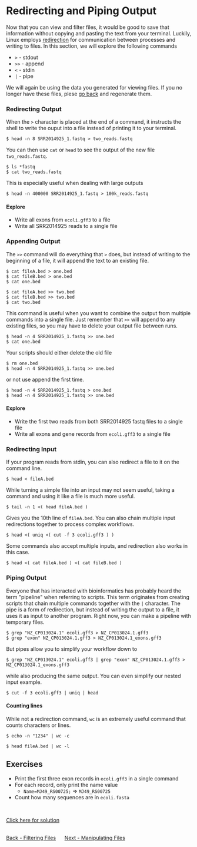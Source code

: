 # Redirecting and Piping Output

Now that you can view and filter files, it would be good to save that information without copying and pasting the text from your terminal.
Luckily, Linux employs [redirection](https://en.wikipedia.org/wiki/Redirection_%28computing%29) for communication between processes and writing to files.
In this section, we will explore the following commands

- `>` - stdout
- `>>` - append
- `<` - stdin
- `|` - pipe

We will again be using the data you generated for viewing files.
If you no longer have these files, plese [go back](gnu_utils_02.md) and regenerate them.

### Redirecting Output

When the `>` character is placed at the end of a command, it instructs the shell to write the ouput into a file instead of printing it to your terminal.

```
$ head -n 8 SRR2014925_1.fastq > two_reads.fastq
```

You can then use `cat` or `head` to see the output of the new file `two_reads.fastq`.

```
$ ls *fastq
$ cat two_reads.fastq
```

This is especially useful when dealing with large outputs

```
$ head -n 400000 SRR2014925_1.fastq > 100k_reads.fastq
```

#### Explore

- Write all exons from `ecoli.gff3` to a file
- Write all SRR2014925 reads to a single file

### Appending Output

The `>>` command will do everything that `>` does, but instead of writing to the beginning of a file, it will append the text to an existing file.

```
$ cat fileA.bed > one.bed
$ cat fileB.bed > one.bed
$ cat one.bed

$ cat fileA.bed >> two.bed
$ cat fileB.bed >> two.bed
$ cat two.bed
```

This command is useful when you want to combine the output from multiple commands into a single file.
Just remember that `>>` will append to any existing files, so you may have to delete your output file between runs.

```
$ head -n 4 SRR2014925_1.fastq >> one.bed
$ cat one.bed
```

Your scripts should either delete the old file

```
$ rm one.bed
$ head -n 4 SRR2014925_1.fastq >> one.bed
```

or not use append the first time.

```
$ head -n 4 SRR2014925_1.fastq > one.bed
$ head -n 4 SRR2014925_1.fastq >> one.bed
```

#### Explore

- Write the first two reads from both SRR2014925 fastq files to a single file
- Write all exons and gene records from `ecoli.gff3` to a single file

### Redirecting Input

If your program reads from stdin, you can also redirect a file to it on the command line.

```
$ head < fileA.bed
```

While turning a simple file into an input may not seem useful, taking a command and using it like a file is much more useful.

```
$ tail -n 1 <( head fileA.bed )
```

Gives you the 10th line of `fileA.bed`. You can also chain multiple input redirections together to process complex workflows.

```
$ head <( uniq <( cut -f 3 ecoli.gff3 ) )
```

Some commands also accept multiple inputs, and redirection also works in this case.

```
$ head <( cat fileA.bed ) <( cat fileB.bed )
```

### Piping Output

Everyone that has interacted with bioinformatics has probably heard the term "pipeline" when referring to scripts.
This term originates from creating scripts that chain multiple commands together with the `|` character.
The pipe is a form of redirection, but instead of writing the output to a file, it uses it as input to another program.
Right now, you can make a pipeline with temporary files.

```
$ grep "NZ_CP013024.1" ecoli.gff3 > NZ_CP013024.1.gff3
$ grep "exon" NZ_CP013024.1.gff3 > NZ_CP013024.1_exons.gff3
```

But pipes allow you to simplify your workflow down to

```
$ grep "NZ_CP013024.1" ecoli.gff3 | grep "exon" NZ_CP013024.1.gff3 > NZ_CP013024.1_exons.gff3
```

while also producing the same output. You can even simplify our nested input example.

```
$ cut -f 3 ecoli.gff3 | uniq | head
```

#### Counting lines

While not a redirection command, `wc` is an extremely useful command that counts characters or lines.

```
$ echo -n "1234" | wc -c
```

```
$ head fileA.bed | wc -l
```

## Exercises
- Print the first three exon records in `ecoli.gff3` in a single command
- For each record, only print the name value
  - `Name=MJ49_RS00725;` => `MJ49_RS00725`
- Count how many sequences are in `ecoli.fasta`
<br>

[Click here for solution](gnu_utils_04_solution.md)
<br>
<br>

[Back - Filtering Files](gnu_utils_03.md) &nbsp;&nbsp;&nbsp;&nbsp; [Next - Manipulating Files](gnu_utils_05.md)
